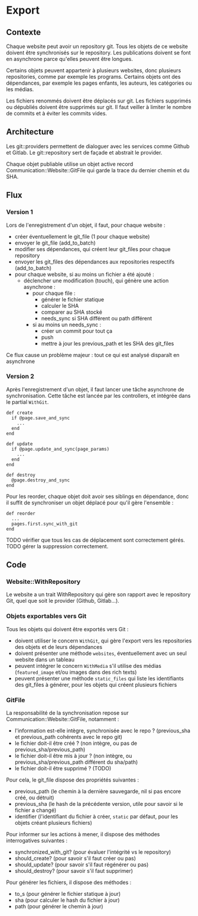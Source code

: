 # Export

## Contexte

Chaque website peut avoir un repository git.
Tous les objets de ce website doivent être synchronisés sur le repository.
Les publications doivent se font en asynchrone parce qu'elles peuvent être longues.


Certains objets peuvent appartenir à plusieurs websites, donc plusieurs repositories, comme par exemple les programs.
Certains objets ont des dépendances, par exemple les pages enfants, les auteurs, les catégories ou les médias.


Les fichiers renommés doivent être déplacés sur git.
Les fichiers supprimés ou dépubliés doivent être supprimés sur git.
Il faut veiller à limiter le nombre de commits et à éviter les commits vides.

## Architecture

Les git::providers permettent de dialoguer avec les services comme Github et Gitlab.
Le git::repository sert de façade et abstrait le provider.


Chaque objet publiable utilise un objet active record Communication::Website::GitFile qui garde la trace du dernier chemin et du SHA.

## Flux

### Version 1

Lors de l'enregistrement d'un objet, il faut, pour chaque website :
- créer éventuellement le git_file (1 pour chaque website)
- envoyer le git_file (add_to_batch)
- modifier ses dépendances, qui créent leur git_files pour chaque repository
- envoyer les git_files des dépendances aux repositories respectifs (add_to_batch)
- pour chaque website, si au moins un fichier a été ajouté :
    - déclencher une modification (touch), qui génère une action asynchrone :
        - pour chaque file :
            - générer le fichier statique
            - calculer le SHA
            - comparer au SHA stocké
            - needs_sync si SHA différent ou path différent
        - si au moins un needs_sync :
            - créer un commit pour tout ça
            - push
            - mettre à jour les previous_path et les SHA des git_files

Ce flux cause un problème majeur : tout ce qui est analysé disparaît en asynchrone

### Version 2

Après l'enregistrement d'un objet, il faut lancer une tâche asynchrone de synchronisation.
Cette tâche est lancée par les controllers, et intégrée dans le partial `WithGit`.
```
def create
  if @page.save_and_sync
    ...
  end
end

def update
  if @page.update_and_sync(page_params)
    ...
  end
end

def destroy
  @page.destroy_and_sync
end
```


Pour les reorder, chaque objet doit avoir ses siblings en dépendance, donc il suffit de synchroniser un objet déplacé pour qu'il gère l'ensemble :
```
def reorder
  ...
  pages.first.sync_with_git
end
```
TODO vérifier que tous les cas de déplacement sont correctement gérés.
TODO gérer la suppression correctement.

## Code

### Website::WithRepository

Le website a un trait WithRepository qui gère son rapport avec le repository Git, quel que soit le provider (Github, Gitlab...).

### Objets exportables vers Git

Tous les objets qui doivent être exportés vers Git :
- doivent utiliser le concern `WithGit`, qui gère l'export vers les repositories des objets et de leurs dépendances
- doivent présenter une méthode `websites`, éventuellement avec un seul website dans un tableau
- peuvent intégrer le concern `WithMedia` s'il utilise des médias (`featured_image` et/ou images dans des rich texts)
- peuvent présenter une méthode `static_files` qui liste les identifiants des git_files à générer, pour les objets qui créent plusieurs fichiers

### GitFile

La responsabilité de la synchronisation repose sur Communication::Website::GitFile, notamment :
- l'information est-elle intègre, synchronisée avec le repo ? (previous_sha et previous_path cohérents avec le repo git)
- le fichier doit-il être créé ? (non intègre, ou pas de previous_sha/previous_path)
- le fichier doit-il être mis à jour ? (non intègre, ou previous_sha/previous_path différent du sha/path)
- le fichier doit-il être supprimé ? (TODO)


Pour cela, le git_file dispose des propriétés suivantes :
- previous_path (le chemin à la dernière sauvegarde, nil si pas encore créé, ou détruit)
- previous_sha (le hash de la précédente version, utile pour savoir si le fichier a changé)
- identifier (l'identifiant du fichier à créer, `static` par défaut, pour les objets créant plusieurs fichiers)


Pour informer sur les actions à mener, il dispose des méthodes interrogatives suivantes :
- synchronized_with_git? (pour évaluer l'intégrité vs le repository)
- should_create? (pour savoir s'il faut créer ou pas)
- should_update? (pour savoir s'il faut régénérer ou pas)
- should_destroy? (pour savoir s'il faut supprimer)


Pour générer les fichiers, il dispose des méthodes :
- to_s (pour générer le fichier statique à jour)
- sha (pour calculer le hash du fichier à jour)
- path (pour générer le chemin à jour)
